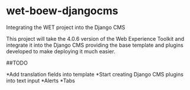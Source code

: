 wet-boew-djangocms
==================

Integrating the WET project into the Django CMS


This project will take the 4.0.6 version of the Web Experience Toolkit and integrate it into the Django CMS providing the base template and plugins developed to make deploying it much easier.

##TODO

*Add translation fields into template
*Start creating Django CMS plugins into text input
	*Alerts
	*Tabs